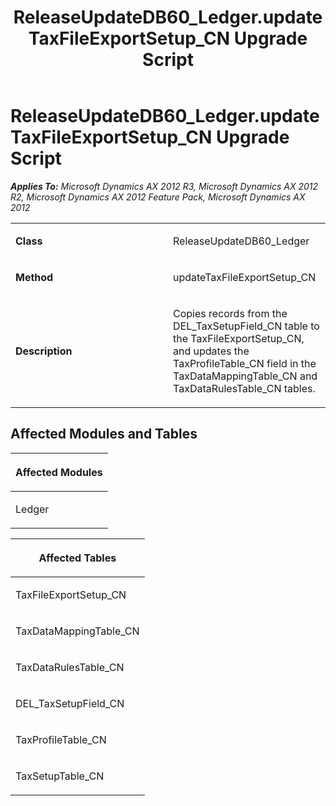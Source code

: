 ﻿---
title: ReleaseUpdateDB60_Ledger.updateTaxFileExportSetup_CN Upgrade Script
TOCTitle: ReleaseUpdateDB60_Ledger.updateTaxFileExportSetup_CN Upgrade Script
ms:assetid: cc0ec9e1-ab66-adbd-aaae-dfc5360632d3
ms:mtpsurl: https://msdn.microsoft.com/en-us/library/JJ719685(v=AX.60)
ms:contentKeyID: 49711251
ms.date: 05/18/2015
mtps_version: v=AX.60
---

# ReleaseUpdateDB60\_Ledger.updateTaxFileExportSetup\_CN Upgrade Script 


_**Applies To:** Microsoft Dynamics AX 2012 R3, Microsoft Dynamics AX 2012 R2, Microsoft Dynamics AX 2012 Feature Pack, Microsoft Dynamics AX 2012_

<table>
<colgroup>
<col style="width: 50%" />
<col style="width: 50%" />
</colgroup>
<tbody>
<tr class="odd">
<td><p><strong>Class</strong></p></td>
<td><p>ReleaseUpdateDB60_Ledger</p></td>
</tr>
<tr class="even">
<td><p><strong>Method</strong></p></td>
<td><p>updateTaxFileExportSetup_CN</p></td>
</tr>
<tr class="odd">
<td><p><strong>Description</strong></p></td>
<td><p>Copies records from the DEL_TaxSetupField_CN table to the TaxFileExportSetup_CN, and updates the TaxProfileTable_CN field in the TaxDataMappingTable_CN and TaxDataRulesTable_CN tables.</p></td>
</tr>
</tbody>
</table>


## Affected Modules and Tables

<table>
<colgroup>
<col style="width: 100%" />
</colgroup>
<thead>
<tr class="header">
<th><p>Affected Modules</p></th>
</tr>
</thead>
<tbody>
<tr class="odd">
<td><p>Ledger</p></td>
</tr>
</tbody>
</table>


<table>
<colgroup>
<col style="width: 100%" />
</colgroup>
<thead>
<tr class="header">
<th><p>Affected Tables</p></th>
</tr>
</thead>
<tbody>
<tr class="odd">
<td><p>TaxFileExportSetup_CN</p></td>
</tr>
<tr class="even">
<td><p>TaxDataMappingTable_CN</p></td>
</tr>
<tr class="odd">
<td><p>TaxDataRulesTable_CN</p></td>
</tr>
<tr class="even">
<td><p>DEL_TaxSetupField_CN</p></td>
</tr>
<tr class="odd">
<td><p>TaxProfileTable_CN</p></td>
</tr>
<tr class="even">
<td><p>TaxSetupTable_CN</p></td>
</tr>
</tbody>
</table>

  


